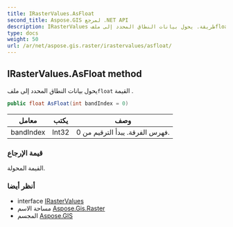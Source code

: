 ```yaml
---
title: IRasterValues.AsFloat
second_title: Aspose.GIS لمرجع .NET API
description: IRasterValues طريقة. يحول بيانات النطاق المحدد إلى ملفfloat القيمة .
type: docs
weight: 50
url: /ar/net/aspose.gis.raster/irastervalues/asfloat/
---
```

## IRasterValues.AsFloat method

يحول بيانات النطاق المحدد إلى ملف`float` القيمة .

```csharp
public float AsFloat(int bandIndex = 0)
```

| معامل | يكتب | وصف |
| --- | --- | --- |
| bandIndex | Int32 | فهرس الفرقة. يبدأ الترقيم من 0. |

### قيمة الإرجاع

القيمة المحولة.

### أنظر أيضا

* interface [IRasterValues](../)
* مساحة الاسم [Aspose.Gis.Raster](../../irastervalues/)
* المجسم [Aspose.GIS](../../../)


